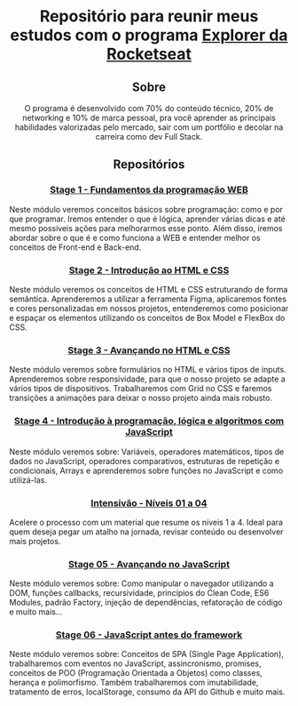 <div align="center">

# Repositório para reunir meus estudos com o programa [Explorer da Rocketseat](https://www.rocketseat.com.br/explorer)

## Sobre

O programa é desenvolvido com 70% do conteúdo técnico, 20% de networking e 10% de marca pessoal, pra você aprender as principais habilidades valorizadas pelo mercado, sair com um portfólio e decolar na carreira como dev Full Stack.

## Repositórios

### [Stage 1 - Fundamentos da programação WEB](/stage-1/)

<p align="left">
Neste módulo veremos conceitos básicos sobre programação: como e por que programar. Iremos entender o que é lógica, aprender várias dicas e até mesmo possíveis ações para melhorarmos esse ponto.
Além disso, iremos abordar sobre o que é e como funciona a WEB e entender melhor os conceitos de Front-end e Back-end.
</p>

### [Stage 2 - Introdução ao HTML e CSS](/stage-2/)

<p align="left">
Neste módulo veremos os conceitos de HTML e CSS estruturando de forma semântica. Aprenderemos a utilizar a ferramenta Figma, aplicaremos fontes e cores personalizadas em nossos projetos, entenderemos como posicionar e espaçar os elementos utilizando os conceitos de Box Model e FlexBox do CSS.
</p>

### [Stage 3 - Avançando no HTML e CSS](/stage-3/)

<p align="left">
Neste módulo veremos sobre formulários no HTML e vários tipos de inputs. Aprenderemos sobre responsividade, para que o nosso projeto se adapte a vários tipos de dispositivos. Trabalharemos com Grid no CSS e faremos transições a animações para deixar o nosso projeto ainda mais robusto.
</p>

### [Stage 4 - Introdução à programação, lógica e algoritmos com JavaScript](/stage-4/)

<p align="left">
Neste módulo veremos sobre: Variáveis, operadores matemáticos, tipos de dados no JavaScript, operadores comparativos, estruturas de repetição e condicionais, Arrays e aprenderemos sobre funções no JavaScript e como utilizá-las.
</p>

### [Intensivão - Níveis 01 a 04](/intensivo/)

<p align="left">
Acelere o processo com um material que resume os níveis 1 a 4. Ideal para quem deseja pegar um atalho na jornada, revisar conteúdo ou desenvolver mais projetos.
</p>

### [Stage 05 - Avançando no JavaScript](/stage-5/)

<p align="left">
Neste módulo veremos sobre: Como manipular o navegador utilizando a DOM, funções callbacks, recursividade, princípios do Clean Code, ES6 Modules, padrão Factory, injeção de dependências, refatoração de código e muito mais...
</p>

### [Stage 06 - JavaScript antes do framework](/stage-6/)

<p align="left">
Neste módulo veremos sobre: Conceitos de SPA (Single Page Application), trabalharemos com eventos no JavaScript, assincronismo, promises, conceitos de POO (Programação Orientada a Objetos) como classes, herança e polimorfismo. Também trabalharemos com imutabilidade, tratamento de erros, localStorage, consumo da API do Github e muito mais.
</p>

</div>
